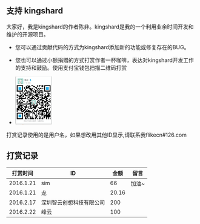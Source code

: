 ## 支持 kingshard
大家好，我是kingshard的作者陈非。kingshard是我的一个利用业余时间开发和维护的开源项目。

- 您可以通过贡献代码的方式为kingshard添加新的功能或修复存在的BUG。

- 您也可以通过小额捐赠的方式打赏作者一杯咖啡，表达对kingshard开发工作的支持和鼓励。使用支付宝钱包扫描二维码打赏

- <img src="donate.png" width="20%" height="20%">

打赏记录使用的是用户名，如果想改用其他ID显示,请联系我flikecn#126.com

## 打赏记录

|打赏时间|ID|金额|留言|
|---|---|---|------|
|2016.1.21|sim|66|加油~|
|2016.1.21|龙|20.16||
|2016.2.17|深圳智云创想科技有限公司|200||
|2016.2.22|峰云|100||